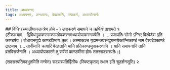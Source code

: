 ```yaml
---
title: अध्ययनम्
tags: अध्ययनम्, अनध्यायः, वेदव्रतानि, उपाकर्म, अध्यायोत्सर्गः
---
```


##‌ विधिः
(स्थालीपाकतन्त्रेण होमे - ) उपाकरणे समापने च ऋषिर्यः प्रज्ञायते १  
(टीकाभ्याम् - द्विविधमुपाकरणम्काण्डोपकरणमध्यायोपाकरणञ्चेति । …
प्रजापतिः सोमो ऽग्निर् विश्वेदेवा इति काण्डर्षयः। बोधायनगृह्ये काण्डविभागः कृतः। अस्माकञ्च गृह्यमन्त्रप्रश्नद्वयमप्येकाग्निकाण्डं नाम वैश्वदेवकाण्डे द्रष्टव्यम् ।…
तानीमानि चत्वारि वेदव्रतानि यानि प्रतिकाण्डमुपाकरणानि । यानि समापनानि तानि व्रतविसर्जनानि । अध्यायोपकारणे तु सर्वेषां काण्डर्षीणां होमः ततस्सदसस्पतेः।)

(सदसस्पतिमद्भुतमिति मन्त्रेण) सदसस्पतिर्द्वितीयः (स्विष्टकृतस् स्थान इति सुदर्शनसूरिः) २
